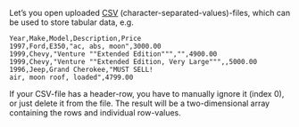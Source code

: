 Let’s you open uploaded [CSV](https://en.wikipedia.org/wiki/Comma-separated_values) (character-separated-values)-files, which can be used to store tabular data, e.g.

```
Year,Make,Model,Description,Price
1997,Ford,E350,"ac, abs, moon",3000.00
1999,Chevy,"Venture ""Extended Edition""","",4900.00
1999,Chevy,"Venture ""Extended Edition, Very Large""",,5000.00
1996,Jeep,Grand Cherokee,"MUST SELL!
air, moon roof, loaded",4799.00
```

If your CSV-file has a header-row, you have to manually ignore it (index 0), or just delete it from the file. 
The result will be a two-dimensional array containing the rows and individual row-values.
